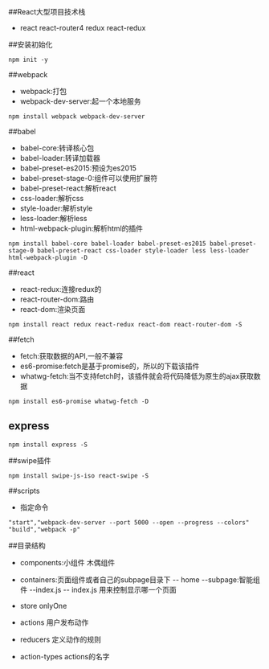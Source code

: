##React大型项目技术栈
- react react-router4 redux react-redux

##安装初始化
```
npm init -y
```

##webpack
- webpack:打包
- webpack-dev-server:起一个本地服务
```
npm install webpack webpack-dev-server
```

##babel
- babel-core:转译核心包
- babel-loader:转译加载器
- babel-preset-es2015:预设为es2015
- babel-preset-stage-0:组件可以使用扩展符
- babel-preset-react:解析react
- css-loader:解析css
- style-loader:解析style
- less-loader:解析less
- html-webpack-plugin:解析html的插件
```
npm install babel-core babel-loader babel-preset-es2015 babel-preset-stage-0 babel-preset-react css-loader style-loader less less-loader html-webpack-plugin -D
```
##react
- react-redux:连接redux的
- react-router-dom:路由
- react-dom:渲染页面
```
npm install react redux react-redux react-dom react-router-dom -S
```
##fetch
- fetch:获取数据的API,一般不兼容
- es6-promise:fetch是基于promise的，所以的下载该插件
- whatwg-fetch:当不支持fetch时，该插件就会将代码降低为原生的ajax获取数据
```
npm install es6-promise whatwg-fetch -D
```
## express
```
npm install express -S
```
##swipe插件
```
npm install swipe-js-iso react-swipe -S
```

##scripts
- 指定命令
```
"start","webpack-dev-server --port 5000 --open --progress --colors"
"build","webpack -p"
```
##目录结构
- components:小组件 木偶组件
- containers:页面组件或者自己的subpage目录下
 -- home
   --subpage:智能组件
   --index.js
-- index.js 用来控制显示哪一个页面

- store onlyOne
- actions 用户发布动作
- reducers 定义动作的规则
- action-types actions的名字
